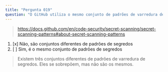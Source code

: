 ```yaml
---
title: "Pergunta 019"
question: "O GitHub utiliza o mesmo conjunto de padrões de varredura de segredos tanto para alertas de usuário quanto para alertas de proteção de push?"
---
```



> https://docs.github.com/en/code-security/secret-scanning/secret-scanning-patterns#about-secret-scanning-patterns
1. [x] Não, são conjuntos diferentes de padrões de segredos
1. [ ] Sim, é o mesmo conjunto de padrões de segredos
> Existem três conjuntos diferentes de padrões de varredura de segredos. Eles se sobrepõem, mas não são os mesmos. 
